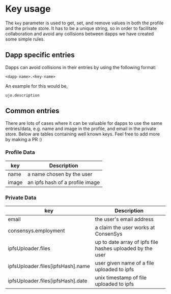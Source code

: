 # Key usage

The `key` parameter is used to get, set, and remove values in both the profile and the private store. It has to be a unique string, so in order to facilitate collaboration and avoid any collisions between dapps we have created some simple rules.

## Dapp specific entries
Dapps can avoid collisions in their entries by using the following format:
```
<dapp-name>.<key-name>
```

An example for this would be,
```
ujo.description
```

## Common entries
There are lots of cases where it can be valuable for dapps to use the same entries/data, e.g. name and image in the profile, and email in the private store. Below are tables containing well known keys. Feel free to add more by making a PR :)

### Profile Data

| key | Description |
| -- | -- |
| name | a name chosen by the user |
| image | an ipfs hash of a profile image |

### Private Data

| key | Description |
| -- | -- |
| email | the user's email address |
| consensys.employment | a claim the user works at ConsenSys |
| ipfsUploader.files | up to date array of ipfs file hashes uploaded by the user |
| ipfsUploader.files[ipfsHash].name | user given name of a file uploaded to ipfs |
| ipfsUploader.files[ipfsHash].date | unix timestamp of file uploaded to ipfs |

